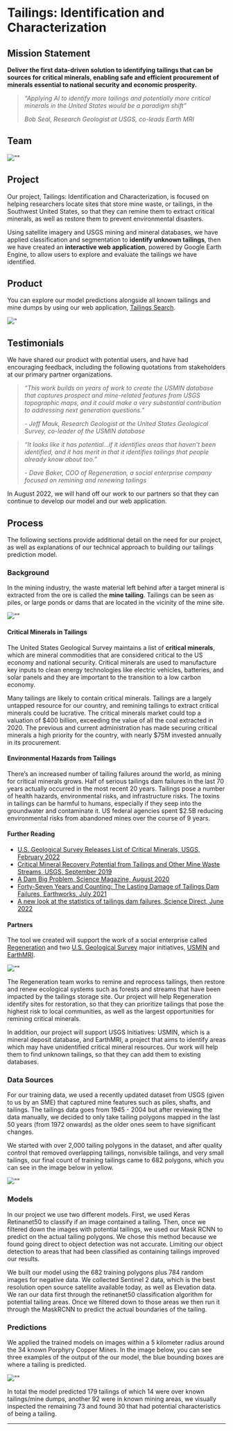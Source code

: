 # Tailings: Identification and Characterization

## Mission Statement

**Deliver the first data-driven solution to identifying tailings that can be sources for critical minerals, enabling safe and efficient procurement of minerals essential to national security and economic prosperity.**

> *“Applying AI to identify more tailings and potentially more critical minerals in the United States would be a paradigm shift”*
> 
> *Bob Seal, Research Geologist at USGS, co-leads Earth MRI*

## Team

![""](images/tailings_team.png)

## Project

Our project, Tailings: Identification and Characterization, is focused on helping researchers locate sites that store mine waste, or tailings, in the Southwest United States, so that they can remine them to extract critical minerals, as well as restore them to prevent environmental disasters.

Using satellite imagery and USGS mining and mineral databases, we have applied classification and segmentation to **identify unknown tailings**, then we have created an **interactive web application**, powered by Google Earth Engine, to allow users to explore and evaluate the tailings we have identified.

## Product

You can explore our model predictions alongside all known tailings and mine dumps by using our web application, [Tailings Search](https://ginny.users.earthengine.app/view/tailings-identification-and-characterization#year=2015;lat=37.234;lon=-113.795;zoom=7;).


!["](images/tailings_search.png)

## Testimonials

We have shared our product with potential users, and have had encouraging feedback, including the following quotations from stakeholders at our primary partner organizations.

> *“This work builds on years of work to create the USMIN database that captures prospect and mine-related features from USGS topographic maps, and it could make a very substantial contribution to addressing next generation questions.”*
>
> *- Jeff Mauk, Research Geologist at the United States Geological Survey, co-leader of the USMIN database*

> *“It looks like it has potential...if it identifies areas that haven’t been identified, and it has merit in that it identifies tailings that people already know about too.”*
>
> *- Dave Baker, COO of Regeneration, a social enterprise company focused on remining and renewing tailings*

In August 2022, we will hand off our work to our partners so that they can continue to develop our model and our web application.

## Process

The following sections provide additional detail on the need for our project, as well as explanations of our technical approach to building our tailings prediction model.

### Background

In the mining industry, the waste material left behind after a target mineral is extracted from the ore is called the **mine tailing**. Tailings can be seen as piles, or large ponds or dams that are located in the vicinity of the mine site.

![""](images/tailings_ponds_piles.png)

#### Critical Minerals in Tailings

The United States Geological Survey maintains a list of **critical minerals**, which are mineral commodities that are considered critical to the US economy and national security. Critical minerals are used to manufacture key inputs to clean energy technologies like electric vehicles, batteries, and solar panels and they are important to the transition to a low carbon economy. 

Many tailings are likely to contain critical minerals. Tailings are a largely untapped resource for our country, and remining tailings to extract critical minerals could be lucrative. The critical minerals market could top a valuation of $400 billion, exceeding the value of all the coal extracted in 2020. The previous and current administration has made securing critical minerals a high priority for the country, with nearly $75M invested annually in its procurement.

#### Environmental Hazards from Tailings

There’s an increased number of tailing failures around the world, as mining for critical minerals grows. Half of serious tailings dam failures in the last 70 years actually occurred in the most recent 20 years. Tailings pose a number of health hazards, environmental risks, and infrastructure risks. The toxins in tailings can be harmful to humans, especially if they seep into the groundwater and contaminate it. US federal agencies spent $2.5B reducing environmental risks from abandoned mines over the course of 9 years.

#### Further Reading

* [U.S. Geological Survey Releases List of Critical Minerals, USGS, February 2022](https://www.usgs.gov/news/national-news-release/us-geological-survey-releases-2022-list-critical-minerals)
* [Critical Mineral Recovery Potential from Tailings and Other Mine Waste Streams, USGS, September 2019](https://www.usgs.gov/centers/geology%2C-energy-%26amp%3Bamp%3B-minerals-science-center/science/critical-mineral-recovery)
* [A Dam Big Problem, Science Magazine, August 2020](https://www.science.org/content/article/catastrophic-failures-raise-alarm-about-dams-containing-muddy-mine-wastes)
* [Forty-Seven Years and Counting: The Lasting Damage of Tailings Dam Failures, Earthworks, July 2021](https://earthworks.org/blog/forty-seven-years-and-counting-the-lasting-damage-of-tailings-dam-failures/)
* [A new look at the statistics of tailings dam failures, Science Direct, June 2022](https://www.sciencedirect.com/science/article/pii/S0013795222001429)

#### Partners

The tool we created will support the work of a social enterprise called [Regeneration](https://www.regeneration.enterprises/) and two [U.S. Geological Survey](https://www.usgs.gov/) major initiatives, [USMIN](https://www.usgs.gov/centers/gggsc/science/usmin-mineral-deposit-database) and [EarthMRI](https://www.usgs.gov/special-topics/earth-mri).

![""](images/partners.png)

The Regeneration team works to remine and reprocess tailings, then restore and renew ecological systems such as forests and streams that have been impacted by the tailings storage site. Our project will help Regeneration identify sites for restoration, so that they can prioritize tailings that pose the highest risk to local communities, as well as the largest opportunities for remining critical minerals. 

In addition, our project will support USGS Initiatives: USMIN, which is a mineral deposit database, and EarthMRI, a project that aims to identify areas which may have unidentified critical mineral resources. Our work will help them to find unknown tailings, so that they can add them to existing databases.

### Data Sources
For our training data, we used a recently updated dataset from USGS (given to us by an SME) that captured mine features such as piles, shafts, and tailings.
The tailings data goes from 1945 - 2004 but after reviewing the data manually, we decided to only take tailing polygons mapped in the last 50 years (from 1972 onwards) as the older ones seem to have significant changes.

We started with over 2,000 tailing polygons in the dataset, and after quality control that removed overlapping tailings, nonvisible tailings, and very small tailings, our final count of training tailings came to 682 polygons, which you can see in the image below in yellow.

![""](images/training_data.png)

### Models

In our project we use two different models. First, we used Keras Retinanet50 to classify if an image contained a tailing. Then, once we filtered down the images with potential tailings, we used our Mask RCNN to predict on the actual tailing polygons. We chose this method because we found going direct to object detection was not accurate. Limiting our object detection to areas that had been classified as containing tailings improved our results.

We built our model using the 682 training polygons plus 784 random images for negative data. We collected Sentinel 2 data, which is the best resolution open source satellite available today, as well as Elevation data. We ran our data first through the retinanet50 classification algorithm for potential tailing areas. Once we filtered down to those areas we then run it through the MaskRCNN to predict the actual boundaries of the tailing.

### Predictions

We applied the trained models on images within a 5 kilometer radius around the 34 known Porphyry Copper Mines. In the image below, you can see three examples of the output of the our model, the blue bounding boxes are where a tailing is predicted.

![""](images/predictions.png)

In total the model predicted 179 tailings of which 14 were over known tailings/mine dumps, another 92 were in known mining areas, we visually inspected the remaining 73 and found 30 that had potential characteristics of being a tailing.

---


